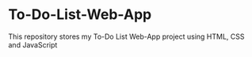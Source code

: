 # To-Do-List-Web-App
This repository stores my To-Do List Web-App project using HTML, CSS and JavaScript 
